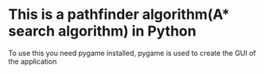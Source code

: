 <h1>This is a pathfinder algorithm(A* search algorithm) in Python</h1>
<p>To use this you need pygame installed, pygame is used to create the GUI of the application</p>
